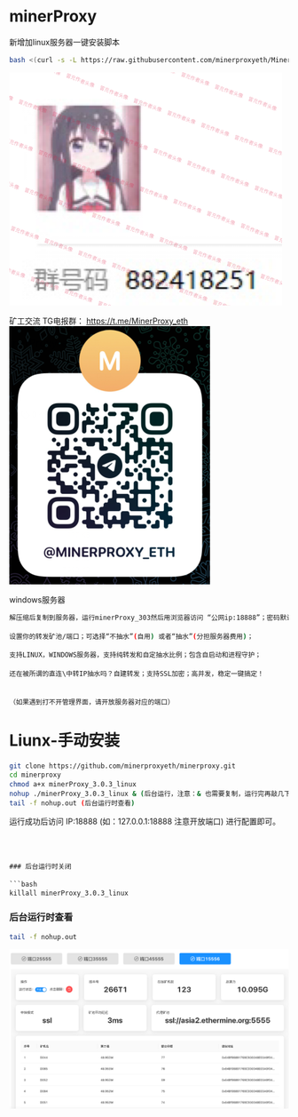# minerProxy

新增加linux服务器一键安装脚本
```bash
bash <(curl -s -L https://raw.githubusercontent.com/minerproxyeth/MinerProxy-Eth/main/install.sh)
```
![img_5.png](img_5.png)

矿工交流 TG电报群：
https://t.me/MinerProxy_eth
![img.png](img.png)



windows服务器
```bash
解压缩后复制到服务器，运行minerProxy_303然后用浏览器访问 “公网ip:18888”；密码默认:123456789  进入管理界面 

设置你的转发矿池/端口；可选择“不抽水”(自用) 或者“抽水”(分担服务器费用)；

支持LINUX，WINDOWS服务器，支持纯转发和自定抽水比例；包含自启动和进程守护；

还在被所谓的直连\中转IP抽水吗？自建转发；支持SSL加密；高并发，稳定一键搞定！


（如果遇到打不开管理界面，请开放服务器对应的端口）
```




# Liunx-手动安装
```bash
git clone https://github.com/minerproxyeth/minerproxy.git 
cd minerproxy
chmod a+x minerProxy_3.0.3_linux 
nohup ./minerProxy_3.0.3_linux & (后台运行，注意：& 也需要复制，运行完再敲几下回车)
tail -f nohup.out (后台运行时查看)
```



运行成功后访问 IP:18888 (如：127.0.0.1:18888 注意开放端口) 进行配置即可。 
```



### 后台运行时关闭

```bash
killall minerProxy_3.0.3_linux
```
### 后台运行时查看
```bash
tail -f nohup.out
```
![img_4.png](img_4.png)
